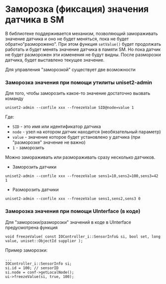 # Заморозка (фиксация) значения датчика в SM

В библиотеке поддерживается механизм, позволяющий замораживать значение датчика и оно не будет меняться,
пока не будет обратно"разморожено". При этом функция `setValue()` будет продолжать работать и будет менять
значение датчика в памяти SM. Но пока датчик не будет разморожен эти изменения не будут видны.
После разморозки датчика, будет выставлено текущее значение.

Для управления "заморозкой" существует две возможности

### Заморозка значения при помощи утилиты uniset2-admin
Для того, чтобы заморозить какое-то значение достаточно вызвать команду

```
uniset2-admin --confile xxx --freezeValue SID@node=value 1
```

Где:

- `SID` - это имя или идентификатор датчика
- `node` - узел на котором датчик находится (необязательный параметр)
- `value` - значение которое будет установлено у датчика (при "разморозке" значение не важно)
- `1` - заморозить

Можно замораживать или размораживать сразу несколько датчиков.
- Заморозить датчики
```
uniset2-admin --confile xxx --freezeValue sens1=10,sens2=100,sens3=42 1
```

- Разморозить датчики
```
uniset2-admin --confile xxx --freezeValue sens1,sens2,sens3 0
```


### Заморозка значения при помощи UInterface (в коде)
Для "заморозки/разморозки" значений в коде в UInterface предусмотрена функция

```
void freezeValue( const IOController_i::SensorInfo& si, bool set, long value, uniset::ObjectId supplier );
```

Пример заморозки:
```
...
IOController_i::SensorInfo si;
si.id = 100; // sensorID
si.node = conf->getLocalNode();
ui->freezeValue(si, true, 100);
```
